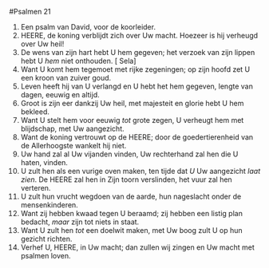 #Psalmen 21
1. Een psalm van David, voor de koorleider. 
2. HEERE, de koning verblijdt zich over Uw macht. Hoezeer is hij verheugd over Uw heil! 
3. De wens van zijn hart hebt U hem gegeven; het verzoek van zijn lippen hebt U *hem* niet onthouden. [ Sela] 
4. Want U komt hem tegemoet met rijke zegeningen; op zijn hoofd zet U een kroon van zuiver goud. 
5. Leven heeft hij van U verlangd en U hebt het hem gegeven, lengte van dagen, eeuwig en altijd. 
6. Groot is zijn eer dankzij Uw heil, met majesteit en glorie hebt U hem bekleed. 
7. Want U stelt hem voor eeuwig *tot* grote zegen, U verheugt hem met blijdschap, met Uw aangezicht. 
8. Want de koning vertrouwt op de HEERE; door de goedertierenheid van de Allerhoogste wankelt hij niet. 
9. Uw hand zal al Uw vijanden vinden, Uw rechterhand zal hen die U haten, vinden. 
10. U zult hen als een vurige oven maken, ten tijde dat *U* Uw aangezicht *laat zien*. De HEERE zal hen in Zijn toorn verslinden, het vuur zal hen verteren. 
11. U zult hun vrucht wegdoen van de aarde, hun nageslacht onder de mensenkinderen. 
12. Want zij hebben kwaad tegen U beraamd; zij hebben een listig plan bedacht, *maar* zijn tot niets in staat. 
13. Want U zult hen *tot* een doelwit maken, met Uw boog zult U op hun gezicht richten. 
14. Verhef U, HEERE, in Uw macht; dan zullen wij zingen en Uw macht met psalmen loven.
